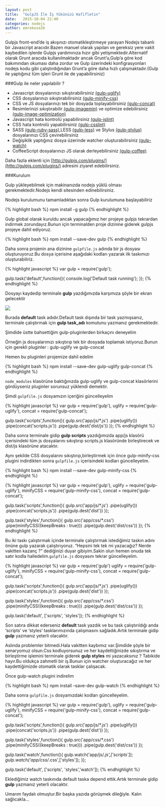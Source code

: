 ```yaml
---
layout: post
title:  "GulpJS İle İş Yükünüzü Hafifletin"
date:   2015-10-04 22:40
categories: nodejs
author: emrekose26
---
```

Gulpjs front-end’de iş akışınızı otomatikleştirmeye yarayan Nodejs tabanlı bir Javascript aracıdır.Bazen manuel olarak yapılan ve gereksiz yere vakit kaybedilen işlerde Gulpjs yardımınıza hızır gibi yetişmektedir.Alternatif olarak Grunt aracıda kullanılmaktadır ancak Grunt’u,Gulp’a göre kod bakımından okuması daha zordur ve Gulp üzerindeki konfigrasyonları nodejs kodu gibi çalıştırdığından Grunt’a göre daha hızlı çalışmaktadır.(Gulp ile yaptığınız tüm işleri Grunt ile de yapabilirsiniz)<!--more-->

###Gulp ile neler yapılabilir ?
- Javascript dosyalarınızı sıkıştırabilirsiniz [(gulp-uglify)](https://github.com/terinjokes/gulp-uglify)
- CSS dosyalarınızı sıkıştırabilirsiniz [(gulp-minify-css)](https://www.npmjs.com/package/gulp-minify-css)
- CSS ve JS dosyalarınızı tek bir dosyada toplayabilirsiniz [(gulp-concat)](https://github.com/contra/gulp-concat)
- Resimlerinizi sıkıştırabilir [(gulp-imagemin)](https://www.npmjs.com/package/gulp-imagemin/) ve optimize edebilirsiniz [(gulp-image-optimization)](https://www.npmjs.com/package/gulp-image-optimization)
- Javascript hata kontrolü yapabilirsiniz [(gulp-jslint)](https://www.npmjs.com/package/gulp-jslint/)
- CSS hata kontrolü yapabilirsiniz [(gulp-csslint)](https://www.npmjs.com/package/gulp-csslint/)
- SASS [(gulp-ruby-sass)](https://www.npmjs.com/package/gulp-ruby-sass/),LESS [(gulp-less)](https://www.npmjs.com/package/gulp-less/) ve Stylus [(gulp-stylus)](https://www.npmjs.com/package/gulp-stylus/) dosyalarınızı CSS çevirebilirsiniz
- Değişiklik yaptığınız dosya üzerinde watcher oluşturabilirsiniz [(gulp-watch)](https://www.npmjs.com/package/gulp-watch/)
- CoffeeScript dosyalarınızı JS olarak derleyebilirsiniz [(gulp-coffee)](https://www.npmjs.com/package/gulp-coffee/)

Daha fazla eklenti için [http://gulpjs.com/plugins/](http://gulpjs.com/plugins/) adresini ziyaret edebilirsiniz.

###Kurulum

Gulp yükleyebilmek için makinanızda nodejs yüklü olması gerekmektedir.Nodejs kendi sitesinden edinebilirsiniz.

Nodejs kurulumunu tamamladıktan sonra Gulp kurulumuna başlayabiliriz

{% highlight bash %}
npm install -g gulp
{% endhighlight %}

Gulp global olarak kuruldu ancak yapacağımız her projeye gulpjs tekrardan indirmek zorundayız.Bunun için terminalden proje dizinine giderek gulpjs projeye dahil ediyoruz.

{% highlight bash %}
npm install --save-dev gulp
{% endhighlight %}

Daha sonra projenin ana dizinine `gulpfile.js` adında bir js dosyası oluşturuyoruz.Bu dosya içerisine aşağıdaki kodları yazarak ilk taskımızı oluşturabiliriz.

{% highlight javascript %}
var gulp = require('gulp');
 
gulp.task('default',function(){
	console.log('Default task running');
});
{% endhighlight %}

Dosyayı kaydedip terminale **gulp** yazdığımızda karşımıza şöyle bir ekran gelecektir


![](http://emre-kose.net/wp-content/uploads/2015/09/Screenshot-from-2015-09-18-173540.png)

Burada **default** task adıdır.Default task dışında bir task yazmışsanız, terminale çalıştırmak için **gulp task_adı** komutunu yazmanız gerekmektedir.

Şimdide üstte bahsettiğim gulp-pluginlerden birkaçını deneyelim

Örneğin js dosyalarımızı sıkıştırıp tek bir dosyada toplamak istiyoruz.Bunun için gerekli pluginler : gulp-uglify ve gulp-concat

Hemen bu pluginleri projemize dahil edelim

{% highlight bash %}
npm install --save-dev gulp-uglify gulp-concat
{% endhighlight %}

`node_modules` klasörüne baktığınızda gulp-uglify ve gulp-concat klasörlerini gördüyseniz pluginler sorunsuz yüklendi demektir.

Şimdi `gulpfile.js` dosyamızın içeriğini güncelleyelim


{% highlight javascript %}
var gulp = require('gulp'),
	uglify = require('gulp-uglify'),
	concat = require('gulp-concat');
 
 
gulp.task('scripts',function(){
	gulp.src('app/js/*.js')
		.pipe(uglify())
		.pipe(concat('scripts.js'))
		.pipe(gulp.dest('dist/js'))
});
{% endhighlight %}

Daha sonra terminale gidip **gulp scripts** yazdığımızda app/js klasörü içerisindeki tüm js dosyalarını sıkıştırıp scripts.js klasöründe birleştirecek ve dist/js klasörüne atacaktır.

Aynı şekilde CSS dosyalarını sıkıştırıp,birleştirmek için önce gulp-minify-css plugini indirdikten sonra `gulpfile.js` içerisindeki kodları güncelleyelim.

{% highlight bash %}
npm install --save-dev gulp-minify-css
{% endhighlight %}

{% highlight javascript %}
var gulp = require('gulp'),
	uglify = require('gulp-uglify'),
	minifyCSS = require('gulp-minify-css'),
	concat = require('gulp-concat');
 
 
gulp.task('scripts',function(){
	gulp.src('app/js/*.js')
		.pipe(uglify())
		.pipe(concat('scripts.js'))
		.pipe(gulp.dest('dist'))
});
 
gulp.task('styles',function(){
	gulp.src('app/css/*.css')
		.pipe(minifyCSS({keepBreaks : true}))
		.pipe(gulp.dest('dist/css'))
});
{% endhighlight %}

Bu iki taskı çalıştırmak içinde terminale çalıştırmak istediğimiz taskın adını önüne gulp yazarak çalıştırıyoruz.
“Hepsini tek tek mi yazacağız? Nerde vakitten kazanç ?” dediğinizi duyar gibiyim.Sakin olun hemen onuda tek satır kodla halledelim.`gulpfile.js` dosyasını tekrar güncelleyelim.

{% highlight javascript %}
var gulp = require('gulp')
	uglify = require('gulp-uglify'),
	minifyCSS = require('gulp-minify-css'),
	concat = require('gulp-concat');
 
 
gulp.task('scripts',function(){
	gulp.src('app/js/*.js')
		.pipe(uglify())
		.pipe(concat('scripts.js'))
		.pipe(gulp.dest('dist'))
});
 
gulp.task('styles',function(){
	gulp.src('app/css/*.css')
		.pipe(minifyCSS({keepBreaks : true}))
		.pipe(gulp.dest('dist/css'))
});
 
gulp.task('default', ['scripts', 'styles']);
{% endhighlight %}

Son satıra dikkat ederseniz **default** task yazdık ve bu task çalıştırıldığı anda ‘scripts’ ve ‘styles’ tasklarımızında çalışmasını sağladık.Artık terminale gidip **gulp** yazmanız yeterli olacaktır.

Aslında problemler bitmedi.Hala vakitten kaybımız var.Şimdide şöyle bir senaryomuz olsun.Css kodluyorsunuz ve her kaydettiğinizde sıkıştırma ve birleştirme işlemini terminale giderek **gulp styles** mi yazacaksınız ? Tabikide hayır.Bu oldukça zahmetli bir iş.Bunun için watcher oluşturacağız ve her kaydettiğimizde otomatik olarak tasklar çalışacak.

Önce gulp-watch plugini indirelim

{% highlight bash %}
npm install –save-dev gulp-watch
{% endhighlight %}

Daha sonra `gulpfile.js` dosyamızdaki kodları güncelleyelim.

{% highlight javascript %}
var gulp = require('gulp'),
	uglify = require('gulp-uglify'),
	minifyCSS = require('gulp-minify-css'),
	concat = require('gulp-concat');
 
 
gulp.task('scripts',function(){
	gulp.src('app/js/*.js')
		.pipe(uglify())
		.pipe(concat('scripts.js'))
		.pipe(gulp.dest('dist'))
});
 
gulp.task('styles',function(){
	gulp.src('app/css/*.css')
		.pipe(minifyCSS({keepBreaks : true}))
		.pipe(gulp.dest('dist/css'))
});
 
 
gulp.task('watch',function(){
	gulp.watch('app/js/*.js',['scripts']);
        gulp.watch('app/css/*.css',['styles']);
});
 
 
gulp.task('default', ['scripts', 'styles','watch']);
{% endhighlight %}

Eklediğimiz watch taskınıda default taska depend ettik.Artık terminale gidip **gulp** yazmanız yeterli olacaktır.

Umarım faydalı olmuştur.Bir başka yazıda görüşmek dileğiyle.
Kalın sağlıcakla...

















